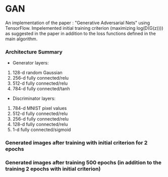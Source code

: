 # GAN
An implementation of the paper : "Generative Adversarial Nets" using TensorFlow.  Impelemented initial training criterion (maximizing log(D(G(z)))) as suggested in the paper in addition to the loss functions defined in the main algorithm.

### Architecture Summary

* Generator layers:
 1) 128-d random Gaussian 
 2) 256-d fully connected/relu
 3) 512-d fully connected/relu
 4) 784-d fully connected/tanh

* Discriminator layers:
 1) 784-d MNIST pixel values
 2) 512-d fully connected/relu
 3) 256-d fully connected/relu
 4) 128-d fully connected/relu
 5) 1-d   fully connected/sigmoid

### Generated images after training with initial criterion for 2 epochs


### Generated images after training 500 epochs (in addition to the training 2 epochs with initial criterion)
